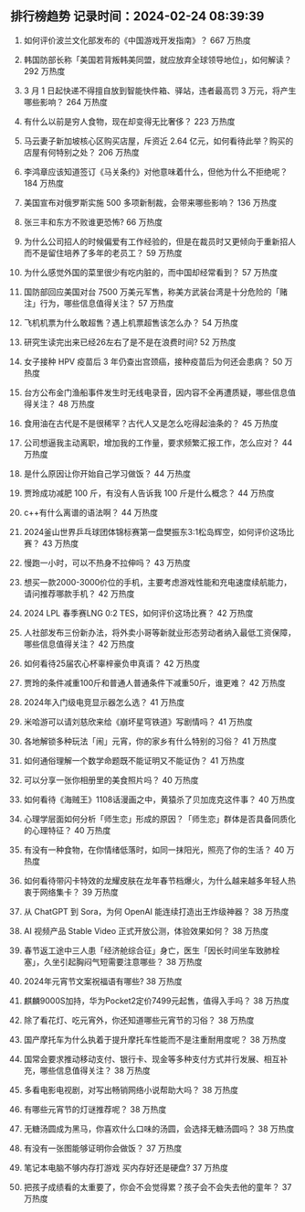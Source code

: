 
## 排行榜趋势 记录时间：2024-02-24 08:39:39
  
  1. 如何评价波兰文化部发布的《中国游戏开发指南》？ 667 万热度
    
  2. 韩国防部长称「美国若背叛韩美同盟，就应放弃全球领导地位」，如何解读？ 292 万热度
    
  3. 3 月 1 日起快递不得擅自放到智能快件箱、驿站，违者最高罚 3 万元，将产生哪些影响？ 264 万热度
    
  4. 有什么以前是穷人食物，现在却变得无比奢侈？ 223 万热度
    
  5. 马云妻子新加坡核心区购买店屋，斥资近 2.64 亿元，如何看待此举？购买的店屋有何特别之处？ 206 万热度
    
  6. 李鸿章应该知道签订《马关条约》对他意味着什么，但他为什么不拒绝呢？ 184 万热度
    
  7. 美国宣布对俄罗斯实施 500 多项新制裁，会带来哪些影响？ 136 万热度
    
  8. 张三丰和东方不败谁更恐怖? 66 万热度
    
  9. 为什么公司招人的时候偏爱有工作经验的，但是在裁员时又更倾向于重新招人而不是留住培养了多年的老员工？ 59 万热度
    
  10. 为什么感觉外国的菜里很少有吃内脏的，而中国却经常看到？ 57 万热度
    
  11. 国防部回应美国对台 7500 万美元军售，称美方武装台湾是十分危险的「赌注」行为，哪些信息值得关注？ 57 万热度
    
  12. 飞机机票为什么敢超售？遇上机票超售该怎么办？ 54 万热度
    
  13. 研究生读完出来已经26左右了是不是在浪费时间? 52 万热度
    
  14. 女子接种 HPV 疫苗后 3 年仍查出宫颈癌，接种疫苗后为何还会患病？ 50 万热度
    
  15. 台方公布金门渔船事件发生时无线电录音，因内容不全再遭质疑，哪些信息值得关注？ 48 万热度
    
  16. 食用油在古代是不是很稀罕？古代人又是怎么吃得起油条的？ 45 万热度
    
  17. 公司想逼我主动离职，增加我的工作量，要求频繁汇报工作，怎么应对？ 44 万热度
    
  18. 是什么原因让你开始自己学习做饭？ 44 万热度
    
  19. 贾玲成功减肥 100 斤，有没有人告诉我 100 斤是什么概念？ 44 万热度
    
  20. c++有什么离谱的语法啊？ 44 万热度
    
  21. 2024釜山世界乒乓球团体锦标赛第一盘樊振东3:1松岛辉空，如何评价这场比赛？ 43 万热度
    
  22. 慢跑一小时，可以不热身不拉伸吗？ 43 万热度
    
  23. 想买一款2000-3000价位的手机，主要考虑游戏性能和充电速度续航能力，请问推荐哪款手机？ 42 万热度
    
  24. 2024 LPL 春季赛LNG 0:2 TES，如何评价这场比赛？ 42 万热度
    
  25. 人社部发布三份新办法，将外卖小哥等新就业形态劳动者纳入最低工资保障，哪些信息值得关注？ 42 万热度
    
  26. 如何看待25届农心杯辜梓豪负申真谞？ 42 万热度
    
  27. 贾玲的条件减重100斤和普通人普通条件下减重50斤，谁更难？ 42 万热度
    
  28. 2024年入门级电竞显示器怎么选？ 41 万热度
    
  29. 米哈游可以请刘慈欣来给《崩坏星穹铁道》写剧情吗？ 41 万热度
    
  30. 各地解锁多种玩法「闹」元宵，你的家乡有什么特别的习俗？ 41 万热度
    
  31. 如何通俗理解一个数学命题既不能证明又不能证伪？ 41 万热度
    
  32. 可以分享一张你相册里的美食照片吗？ 40 万热度
    
  33. 如何看待《海贼王》1108话漫画之中，黄猿杀了贝加庞克这件事？ 40 万热度
    
  34. 心理学层面如何分析「师生恋」形成的原因？「师生恋」群体是否具备同质化的心理特征？ 40 万热度
    
  35. 有没有一种食物，在你情绪低落时，如同一抹阳光，照亮了你的生活？ 40 万热度
    
  36. 如何看待带闪卡特效的龙耀皮肤在龙年春节档爆火，为什么越来越多年轻人热衷于网络集卡？ 39 万热度
    
  37. 从 ChatGPT 到 Sora，为何 OpenAI 能连续打造出王炸级神器？ 38 万热度
    
  38. AI 视频产品 Stable Video 正式开放公测，体验效果如何？ 38 万热度
    
  39. 春节返工途中三人患「经济舱综合征」身亡，医生「因长时间坐车致肺栓塞」，久坐引起胸闷气短需要注意哪些？ 38 万热度
    
  40. 2024年元宵节文案祝福语有哪些? 38 万热度
    
  41. 麒麟9000S加持，华为Pocket2定价7499元起售，值得入手吗？ 38 万热度
    
  42. 除了看花灯、吃元宵外，你还知道哪些元宵节的习俗？ 38 万热度
    
  43. 国产摩托车为什么执着于提升摩托车性能而不是注重耐用度呢？ 38 万热度
    
  44. 国常会要求推动移动支付、银行卡、现金等多种支付方式并行发展、相互补充，哪些信息值得关注？ 38 万热度
    
  45. 多看电影电视剧，对写出畅销网络小说帮助大吗？ 38 万热度
    
  46. 有哪些元宵节的灯谜推荐呢？ 38 万热度
    
  47. 无糖汤圆成为黑马，你喜欢什么口味的汤圆，会选择无糖汤圆吗？ 38 万热度
    
  48. 有没有一张图能够证明你会做饭？ 37 万热度
    
  49. 笔记本电脑不够内存打游戏  买内存好还是硬盘? 37 万热度
    
  50. 把孩子成绩看的太重要了，你会不会觉得累？孩子会不会失去他的童年？ 37 万热度
    